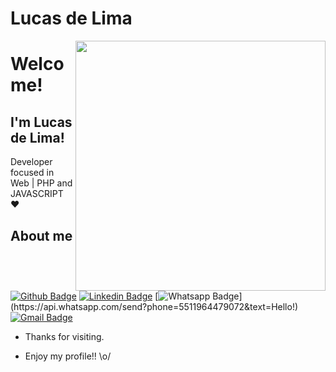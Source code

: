 # Lucas de Lima

<img align="right" width="400" height="400" src="https://media.giphy.com/media/E7TaZb8vDYTNm/giphy.gif">
 
# Welcome!
 
## I'm Lucas de Lima!
 
Developer focused in Web | PHP and JAVASCRIPT :heart:
 
## About me 
[![Github Badge](https://img.shields.io/badge/-Github-000?style=flat-square&logo=Github&logoColor=white&link=https://github.com/LucasLBB)](https://github.com/LucasLBB)
[![Linkedin Badge](https://img.shields.io/badge/-LinkedIn-blue?style=flat-square&logo=Linkedin&logoColor=white&link=https://www.linkedin.com/in/lucas-lima-a4447b157)](https://www.linkedin.com/in/lucas-lima-a4447b157)
[![Whatsapp Badge](https://img.shields.io/badge/-Whatsapp-4CA143?style=flat-square&labelColor=4CA143&logo=whatsapp&logoColor=white&link=https://api.whatsapp.com/send?phone=5511964479072&text=Hello!)](https://api.whatsapp.com/send?phone=5511964479072&text=Hello!)
[![Gmail Badge](https://img.shields.io/badge/-Gmail-c14438?style=flat-square&logo=Gmail&logoColor=white&link=mailto:lucas2001brito77@gmail.com)](mailto:lucas2001brito77@gmail.com)
 
- Thanks for visiting. 
 
- Enjoy my profile!! \o/

